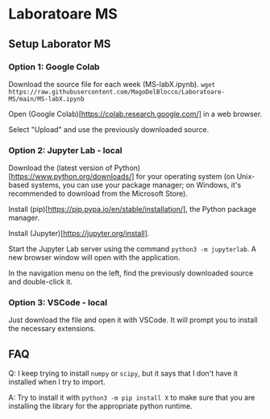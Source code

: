 # Laboratoare MS
## Setup Laborator MS
### Option 1: Google Colab

Download the source file for each week (MS-labX.ipynb).
    `wget https://raw.githubusercontent.com/MagoDelBlocco/Laboratoare-MS/main/MS-labX.ipynb`

Open (Google Colab)[https://colab.research.google.com/] in a web browser.

Select "Upload" and use the previously downloaded source.

### Option 2: Jupyter Lab - local

Download the (latest version of Python)[https://www.python.org/downloads/] for your operating system (on Unix-based systems, you can use your package manager; on Windows, it's recommended to download from the Microsoft Store).

Install (pip)[https://pip.pypa.io/en/stable/installation/], the Python package manager.

Install (Jupyter)[https://jupyter.org/install].

Start the Jupyter Lab server using the command `python3 -m jupyterlab`. A new browser window will open with the application.

In the navigation menu on the left, find the previously downloaded source and double-click it.

### Option 3: VSCode - local
Just download the file and open it with VSCode. It will prompt you to install the necessary extensions.

## FAQ
Q: I keep trying to install `numpy` or `scipy`, but it says that I don't have it installed when I try to import.

A: Try to install it with `python3 -m pip install X` to make sure that you are installing the library for the appropriate python runtime.
